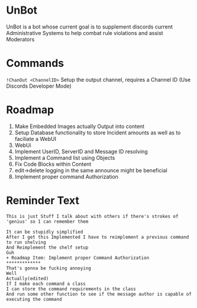 # UnBot
UnBot is a bot whose current goal is to supplement discords current Administrative Systems to help combat rule violations and assist Moderators

# Commands
```!ChanOut <ChannelID>```
  Setup the output channel, requires a Channel ID (Use Discords Developer Mode)

# Roadmap

1. Make Embedded Images actually Output into content
2. Setup Database functionality to store Incident amounts as well as to faciliate a WebUI
3. WebUi
4. Implement UserID, ServerID and Message ID resolving
5. Implement a Command list using Objects
6. Fix Code Blocks within Content
7. edit->delete logging in the same announce might be beneficial
8. Implement proper command Authorization

# Reminder Text
``` This is just Stuff I talk about with others if there's strokes of 'genius' so I can remember them ```

```Where the commands is initialized earlier
It can be stupidly simplified
After I get this Implemented I have to reimplement a previous command to run shelving
And Reimplement the shelf setup
Guh
+ Roadmap Item: Implement proper Command Authorization
*************
That's gonna be fucking annoying
Well
Actually(edited)
If I make each command a class
I can store the command requirements in the class
And run some other function to see if the message author is capable of executing the command
